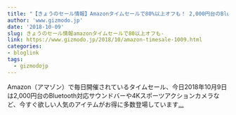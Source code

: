 ```yaml
---
title: "【きょうのセール情報】Amazonタイムセールで80%以上オフも！ 2,000円台のBluetooth対応サウンドバーや4Kスポーツアクションカメラがお買い得に"
author: 'www.gizmodo.jp'
date: '2018-10-09'
slug: きょうのセール情報amazonタイムセールで80以上オフも-
link: https://www.gizmodo.jp/2018/10/amazon-timesale-1009.html
categories:
- bloglink
tags:
  - gizmodojp
---
```


Amazon（アマゾン）で毎日開催されているタイムセール、今日2018年10月9日は2,000円台のBluetooth対応サウンドバーや4Kスポーツアクションカメラなど、今すぐ欲しい人気のアイテムがお得に多数登場しています[... <i class="fas fa-external-link-alt"></i>](https://www.gizmodo.jp/2018/10/amazon-timesale-1009.html)

